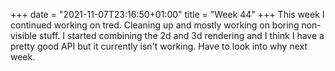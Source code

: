 +++
date = "2021-11-07T23:16:50+01:00"
title = "Week 44"
+++
This week I continued working on tred. Cleaning up and mostly working on boring non-visible stuff. I started combining the 2d and 3d rendering and I think I have a pretty good API but it currently isn't working. Have to look into why next week.
